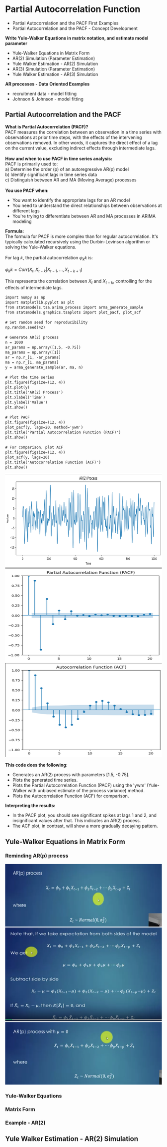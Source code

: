 # Partial Autocorrelation Function
- Partial Autocorrelation and the PACF First Examples <br /> 
- Partial Autocorrelation and the PACF - Concept Development <br />

**Write Yule-Walker Equations in matrix notation, and estimate model parameter**
- Yule-Walker Equations in Matrix Form
- AR(2) Simulation (Parameter Estimation)
- Yule Walker Estimation - AR(2) Simulation
- AR(3) Simulation (Parameter Estimation)
- Yule Walker Estimation - AR(3) Simulation

**AR processes - Data Oriented Examples**
- recruitment data - model fitting
- Johnson & Johnson - model fitting

## Partial Autocorrelation and the PACF
**What is Partial Autocorrelation (PACF)?** <br /> 
PACF measures the correlation between an observation in a time series with observations at prior time steps, with the effects of the intervening observations removed. In other words, it captures the direct effect of a lag on the current value, excluding indirect effects through intermediate lags.
<br /> 
<br /> 
**How and when to use PACF in time series analysis:** <br /> 
PACF is primarily used to: <br /> 
a) Determine the order (p) of an autoregressive AR(p) model <br /> 
b) Identify significant lags in time series data <br /> 
c) Distinguish between AR and MA (Moving Average) processes <br /> 
<br /> 
**You use PACF when:**
- You want to identify the appropriate lags for an AR model
- You need to understand the direct relationships between observations at different lags
- You're trying to differentiate between AR and MA processes in ARIMA modeling

**Formula:** <br /> 
The formula for PACF is more complex than for regular autocorrelation. It's typically calculated recursively using the Durbin-Levinson algorithm or solving the Yule-Walker equations. <br /> 
<br /> 
For lag $k$, the partial autocorrelation $φ_kk$ is: <br /> 
<br /> 
$φ_kk = Corr(X_t, X_{t-k} | X_{t-1}, ..., X_{t-k+1})$ <br /> 
<br /> 
This represents the correlation between $X_t$ and $X_{t-k}$, controlling for the effects of intermediate lags. <br /> 

```
import numpy as np
import matplotlib.pyplot as plt
from statsmodels.tsa.arima_process import arma_generate_sample
from statsmodels.graphics.tsaplots import plot_pacf, plot_acf

# Set random seed for reproducibility
np.random.seed(42)

# Generate AR(2) process
n = 1000
ar_params = np.array([1.5, -0.75])
ma_params = np.array([1])
ar = np.r_[1, -ar_params]
ma = np.r_[1, ma_params]
y = arma_generate_sample(ar, ma, n)

# Plot the time series
plt.figure(figsize=(12, 4))
plt.plot(y)
plt.title('AR(2) Process')
plt.xlabel('Time')
plt.ylabel('Value')
plt.show()

# Plot PACF
plt.figure(figsize=(12, 4))
plot_pacf(y, lags=20, method='ywm')
plt.title('Partial Autocorrelation Function (PACF)')
plt.show()

# For comparison, plot ACF
plt.figure(figsize=(12, 4))
plot_acf(y, lags=20)
plt.title('Autocorrelation Function (ACF)')
plt.show()
```
<img src="images/pacf_ar2.png?" width="600" height="300"/>

<img src="images/pacf_pacf.png?" width="600" height="300"/>

<img src="images/pacf_acf.png?" width="600" height="300"/>

**This code does the following:** <br /> 
- Generates an AR(2) process with parameters [1.5, -0.75].
- Plots the generated time series.
- Plots the Partial Autocorrelation Function (PACF) using the 'ywm' (Yule-Walker with unbiased estimate of the process variance) method.
- Plots the Autocorrelation Function (ACF) for comparison.

**Interpreting the results:** <br /> 
- In the PACF plot, you should see significant spikes at lags 1 and 2, and insignificant values after that. This indicates an AR(2) process. 
- The ACF plot, in contrast, will show a more gradually decaying pattern.

## Yule-Walker Equations in Matrix Form
### Reminding AR(p) process
<img src="images/yw_ar_remind.png?" width="600" height="200"/>
<img src="images/yw_ar_remind_2.png?" width="600" height="300"/>
<img src="images/yw_ar_remind_3.png?" width="600" height="200"/>

### Yule-Walker Equations

### Matrix Form

### Example - AR(2)

## Yule Walker Estimation - AR(2) Simulation

